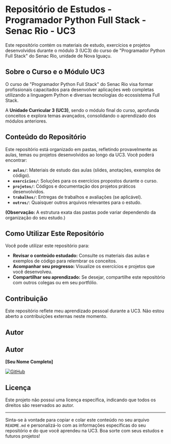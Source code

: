 # Repositório de Estudos - Programador Python Full Stack - Senac Rio - UC3

Este repositório contém os materiais de estudo, exercícios e projetos desenvolvidos durante o módulo 3 (UC3) do curso de "Programador Python Full Stack" do Senac Rio, unidade de Nova Iguaçu.

## Sobre o Curso e o Módulo UC3

O curso de "Programador Python Full Stack" do Senac Rio visa formar profissionais capacitados para desenvolver aplicações web completas utilizando a linguagem Python e diversas tecnologias do ecossistema Full Stack.

A **Unidade Curricular 3 (UC3)**, sendo o módulo final do curso, aprofunda conceitos e explora temas avançados, consolidando o aprendizado dos módulos anteriores.

## Conteúdo do Repositório

Este repositório está organizado em pastas, refletindo provavelmente as aulas, temas ou projetos desenvolvidos ao longo da UC3. Você poderá encontrar:

* **`aulas/`**: Materiais de estudo das aulas (slides, anotações, exemplos de código).
* **`exercicios/`**: Soluções para os exercícios propostos durante o curso.
* **`projetos/`**: Códigos e documentação dos projetos práticos desenvolvidos.
* **`trabalhos/`**: Entregas de trabalhos e avaliações (se aplicável).
* **`outros/`**: Quaisquer outros arquivos relevantes para o estudo.

**(Observação:** A estrutura exata das pastas pode variar dependendo da organização do seu estudo.)

## Como Utilizar Este Repositório

Você pode utilizar este repositório para:

* **Revisar o conteúdo estudado:** Consulte os materiais das aulas e exemplos de código para relembrar os conceitos.
* **Acompanhar seu progresso:** Visualize os exercícios e projetos que você desenvolveu.
* **Compartilhar seu aprendizado:** Se desejar, compartilhe este repositório com outros colegas ou em seu portfólio.

## Contribuição

Este repositório reflete meu aprendizado pessoal durante a UC3. Não estou aberto a contribuições externas neste momento.

## Autor

## Autor

**[Seu Nome Completo]**

[![GitHub](https://img.shields.io/badge/GitHub-Profile-informational?logo=github&style=flat)](https://github.com/Luparele)

## Licença

Este projeto não possui uma licença específica, indicando que todos os direitos são reservados ao autor.

---

Sinta-se à vontade para copiar e colar este conteúdo no seu arquivo `README.md` e personalizá-lo com as informações específicas do seu repositório e do que você aprendeu na UC3. Boa sorte com seus estudos e futuros projetos!